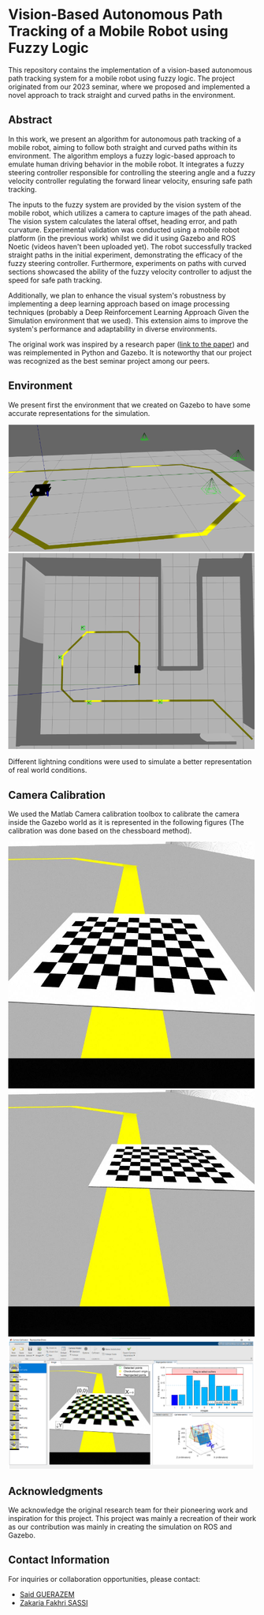 # Vision-Based Autonomous Path Tracking of a Mobile Robot using Fuzzy Logic

This repository contains the implementation of a vision-based autonomous path tracking system for a mobile robot using fuzzy logic. The project originated from our 2023 seminar, where we proposed and implemented a novel approach to track straight and curved paths in the environment.

## Abstract

In this work, we present an algorithm for autonomous path tracking of a mobile robot, aiming to follow both straight and curved paths within its environment. The algorithm employs a fuzzy logic-based approach to emulate human driving behavior in the mobile robot. It integrates a fuzzy steering controller responsible for controlling the steering angle and a fuzzy velocity controller regulating the forward linear velocity, ensuring safe path tracking.

The inputs to the fuzzy system are provided by the vision system of the mobile robot, which utilizes a camera to capture images of the path ahead. The vision system calculates the lateral offset, heading error, and path curvature. Experimental validation was conducted using a mobile robot platform (in the previous work) whilst we did it using Gazebo and ROS Noetic (videos haven't been uploaded yet). The robot successfully tracked straight paths in the initial experiment, demonstrating the efficacy of the fuzzy steering controller. Furthermore, experiments on paths with curved sections showcased the ability of the fuzzy velocity controller to adjust the speed for safe path tracking.

Additionally, we plan to enhance the visual system's robustness by implementing a deep learning approach based on image processing techniques (probably a Deep Reinforcement Learning Approach Given the Simulation environment that we used). This extension aims to improve the system's performance and adaptability in diverse environments.

The original work was inspired by a research paper ([link to the paper](https://ieeexplore.ieee.org/document/7053862)) and was reimplemented in Python and Gazebo. It is noteworthy that our project was recognized as the best seminar project among our peers.

<!--## Project Structure

- `src/`: Contains the source code for the autonomous path tracking system.
- `docs/`: Documentation related to the project, including technical specifications and guides.
- `data/`: Data files and datasets used in the experiments.
- `examples/`: Example scripts and notebooks demonstrating the usage of the system.

## How to Use

Detailed instructions on setting up and running the system can be found in the `docs/` directory.-->
## Environment
We present first the environment that we created on Gazebo to have some accurate representations for the simulation.

<img src="imgs/env1.png" alt="cicuit" width="500"/>


<img src="imgs/env2.png" alt="circuit2" width="500"/>

Different lightning conditions were used to simulate a better representation of real world conditions.
## Camera Calibration

We used the Matlab Camera calibration toolbox to calibrate the camera inside the Gazebo world as it is represented in the following figures (The calibration was done based on the chessboard method).


<img src="imgs/test1.png" alt="cicuit" width="500"/>


<img src="imgs/test4.png" alt="circuit2" width="500"/>

<img src="imgs/calib.png" alt="circuit2" width="500"/>

## Acknowledgments

We acknowledge the original research team for their pioneering work and inspiration for this project. This project was mainly a recreation of their work as our contribution was mainly in creating the simulation on ROS and Gazebo.

## Contact Information

For inquiries or collaboration opportunities, please contact:
- [Said GUERAZEM](mailto:said.guerazem@g.enp.edu.dz)
- [Zakaria Fakhri SASSI](mailto:zakaria_fakhri.sassi@g.enp.edu.dz )


